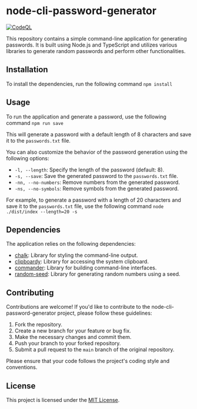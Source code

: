 # node-cli-password-generator

[![CodeQL](https://github.com/milliorn/node-cli-password-generator/actions/workflows/github-code-scanning/codeql/badge.svg)](https://github.com/milliorn/node-cli-password-generator/actions/workflows/github-code-scanning/codeql)

This repository contains a simple command-line application for generating passwords. It is built using Node.js and TypeScript and utilizes various libraries to generate random passwords and perform other functionalities.

## Installation

To install the dependencies, run the following command `npm install`

## Usage

To run the application and generate a password, use the following command `npm run save`

This will generate a password with a default length of 8 characters and save it to the `passwords.txt` file.

You can also customize the behavior of the password generation using the following options:

- `-l, --length`: Specify the length of the password (default: 8).
- `-s, --save`: Save the generated password to the `passwords.txt` file.
- `-nn, --no-numbers`: Remove numbers from the generated password.
- `-ns, --no-symbols`: Remove symbols from the generated password.

For example, to generate a password with a length of 20 characters and save it to the `passwords.txt` file, use the following command `node ./dist/index --length=20 -s`

## Dependencies

The application relies on the following dependencies:

- [chalk](https://www.npmjs.com/package/chalk): Library for styling the command-line output.
- [clipboardy](https://www.npmjs.com/package/clipboardy): Library for accessing the system clipboard.
- [commander](https://www.npmjs.com/package/commander): Library for building command-line interfaces.
- [random-seed](https://www.npmjs.com/package/random-seed): Library for generating random numbers using a seed.

## Contributing

Contributions are welcome! If you'd like to contribute to the node-cli-password-generator project, please follow these guidelines:

1. Fork the repository.
2. Create a new branch for your feature or bug fix.
3. Make the necessary changes and commit them.
4. Push your branch to your forked repository.
5. Submit a pull request to the `main` branch of the original repository.

Please ensure that your code follows the project's coding style and conventions.

## License

This project is licensed under the [MIT License](LICENSE).
